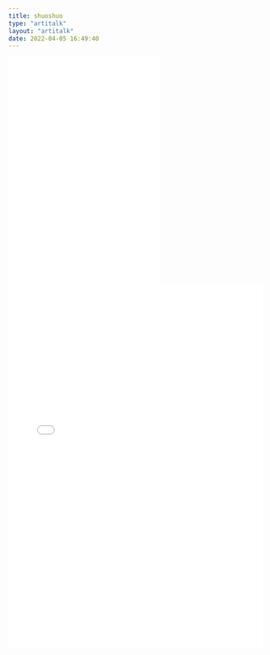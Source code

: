 ```yaml
---
title: shuoshuo
type: "artitalk"
layout: "artitalk"
date: 2022-04-05 16:49:40
---
```



<div class="bilibili">
    <iframe src="//player.bilibili.com/player.html?aid=BV1ot411W7P4&page=1" scrolling="no" border="0" frameborder="no" framespacing="0" allowfullscreen="true"> </iframe>
</div>

<div class="bilibili">
    <iframe src="//player.bilibili.com/player.html?aid=81148317&cid=138878361&page=1" scrolling="no" border="0" frameborder="no" framespacing="0" allowfullscreen="true"> </iframe>
</div>
<iframe class="bilibili" src="//player.bilibili.com/player.html?aid=81148317&cid=138878361&page=1" scrolling="no" border="0" frameborder="no" framespacing="0" allowfullscreen="true"> </iframe>

<div class="bilibili">
<iframe src="//player.bilibili.com/player.html?aid=81148317&cid=138878361&page=1" scrolling="no" border="0" frameborder="no" framespacing="0" allowfullscreen="true" width="100%" height="720"> </iframe></div>
